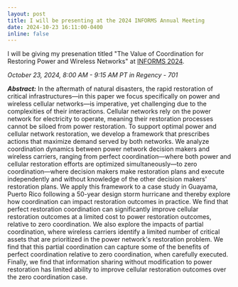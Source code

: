 ```yaml
---
layout: post
title: I will be presenting at the 2024 INFORMS Annual Meeting
date: 2024-10-23 16:11:00-0400
inline: false
---
```


I will be giving my presenation titled "The Value of Coordination for Restoring Power and Wireless Networks" at [INFORMS 2024](https://meetings.informs.org/wordpress/seattle2024/).

_October 23, 2024, 8:00 AM - 9:15 AM PT in Regency - 701_

***Abstract:***
In the aftermath of natural disasters, the rapid restoration of critical infrastructures—in this paper we focus specifically on power and wireless cellular networks—is imperative, yet challenging due to the complexities of their interactions. Cellular networks rely on the power network for electricity to operate, meaning their restoration processes cannot be siloed from power restoration. To support optimal power and cellular network restoration, we develop a framework that prescribes actions that maximize demand served by both networks. We analyze coordination dynamics between power network decision makers and wireless carriers, ranging from perfect coordination—where both power and cellular restoration efforts are optimized simultaneously—to zero coordination—where decision makers make restoration plans and execute independently and without knowledge of the other decision makers' restoration plans. We apply this framework to a case study in Guayama, Puerto Rico following a 50-year design storm hurricane and thereby explore how coordination can impact restoration outcomes in practice. We find that perfect restoration coordination can significantly improve cellular restoration outcomes at a limited cost to power restoration outcomes, relative to zero coordination. We also explore the impacts of partial coordination, where wireless carriers identify a limited number of critical assets that are prioritized in the power network's restoration problem. We find that this partial coordination can capture some of the benefits of perfect coordination relative to zero coordination, when carefully executed. Finally, we find that information sharing without modification to power restoration has limited ability to improve cellular restoration outcomes over the zero coordination case.

